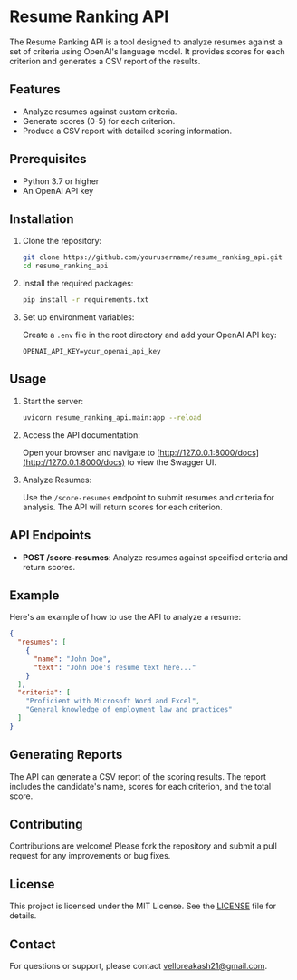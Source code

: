 # Resume Ranking API

The Resume Ranking API is a tool designed to analyze resumes against a set of criteria using OpenAI's language model. It provides scores for each criterion and generates a CSV report of the results.

## Features

- Analyze resumes against custom criteria.
- Generate scores (0-5) for each criterion.
- Produce a CSV report with detailed scoring information.

## Prerequisites

- Python 3.7 or higher
- An OpenAI API key

## Installation

1. Clone the repository:

   ```bash
   git clone https://github.com/yourusername/resume_ranking_api.git
   cd resume_ranking_api
   ```

2. Install the required packages:

   ```bash
   pip install -r requirements.txt
   ```

3. Set up environment variables:

   Create a `.env` file in the root directory and add your OpenAI API key:

   ```
   OPENAI_API_KEY=your_openai_api_key
   ```

## Usage

1. Start the server:

   ```bash
   uvicorn resume_ranking_api.main:app --reload
   ```

2. Access the API documentation:

   Open your browser and navigate to [http://127.0.0.1:8000/docs](http://127.0.0.1:8000/docs) to view the Swagger UI.

3. Analyze Resumes:

   Use the `/score-resumes` endpoint to submit resumes and criteria for analysis. The API will return scores for each criterion.

## API Endpoints

- **POST /score-resumes**: Analyze resumes against specified criteria and return scores.

## Example

Here's an example of how to use the API to analyze a resume:

```json
{
  "resumes": [
    {
      "name": "John Doe",
      "text": "John Doe's resume text here..."
    }
  ],
  "criteria": [
    "Proficient with Microsoft Word and Excel",
    "General knowledge of employment law and practices"
  ]
}
```

## Generating Reports

The API can generate a CSV report of the scoring results. The report includes the candidate's name, scores for each criterion, and the total score.

## Contributing

Contributions are welcome! Please fork the repository and submit a pull request for any improvements or bug fixes.

## License

This project is licensed under the MIT License. See the [LICENSE](LICENSE) file for details.

## Contact

For questions or support, please contact velloreakash21@gmail.com.
